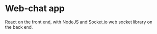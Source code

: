# Web-chat app

 React on the front end, with NodeJS and Socket.io web socket library on the back end.
